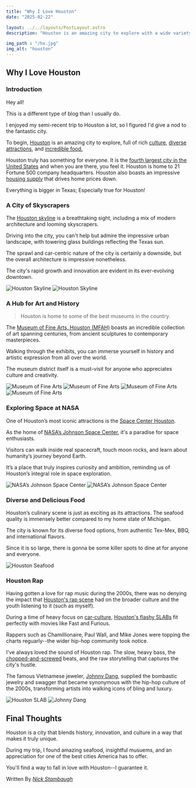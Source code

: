 ```yaml
---
title: "Why I Love Houston"
date: "2025-02-22"

layout: ../../layouts/PostLayout.astro
description: "Houston is an amazing city to explore with a wide variety of interesting activities, culture, and food."

img_path : "/hx.jpg"
img_alt: "houston"
---
```


## Why I Love Houston

### Introduction

Hey all! 

This is a different type of blog than I usually do. 

I enjoyed my semi-recent trip to Houston a lot, so I figured I'd give a nod to the fantastic city.

To begin, [Houston](https://en.wikipedia.org/wiki/Houston) is an amazing city to explore, full of rich [culture](https://en.wikipedia.org/wiki/Houston#Culture), [diverse attractions](https://www.tripadvisor.com/Attractions-g56003-Activities-Houston_Texas.html), and [incredible food.](https://www.google.com/search?q=houston+food) 

Houston truly has something for everyone. It is the [fourth largest city in the United States](https://www.britannica.com/topic/Whats-the-largest-US-city-by-population) and when you are there, you feel it. Houston is home to 21 Fortune 500 company headquarters. Houston also boasts an impressive [housing supply](https://fred.stlouisfed.org/series/ACTLISCOU26420) that drives home prices down.

Everything is bigger in Texas; Especially true for Houston!

### A City of Skyscrapers

The [Houston skyline](https://www.gettyimages.com/photos/houston-skyline) is a breathtaking sight, including a mix of modern architecture and looming skyscrapers. 

Driving into the city, you can't help but admire the impressive urban landscape, with towering glass buildings reflecting the Texas sun. 

The sprawl and car-centric nature of the city is certainly a downside, but the overall architecture is impressive nonetheless.

The city's rapid growth and innovation are evident in its ever-evolving downtown.

![Houston Skyline](../photo/_houston1.jpg "Houston Skyline")
![Houston Skyline](../photo/_houston6.jpg "Houston Skyline")

### A Hub for Art and History

> Houston is home to some of the best museums in the country. 

The [Museum of Fine Arts, Houston (MFAH)](https://www.mfah.org/) boasts an incredible collection of art spanning centuries, from ancient sculptures to contemporary masterpieces. 

Walking through the exhibits, you can immerse yourself in history and artistic expression from all over the world. 

The museum district itself is a must-visit for anyone who appreciates culture and creativity.

![Museum of Fine Arts](../photo/_houston3.jpg "Museum of Fine Arts")
![Museum of Fine Arts](../photo/_houston4.jpg "Museum of Fine Arts")
![Museum of Fine Arts](../photo/_houston7.jpg "Museum of Fine Arts")
![Museum of Fine Arts](../photo/_houston8.jpg "Museum of Fine Arts")

### Exploring Space at NASA

One of Houston’s most iconic attractions is the [Space Center Houston](https://spacecenter.org/). 

As the home of [NASA’s Johnson Space Center](https://www.nasa.gov/johnson/), it's a paradise for space enthusiasts. 

Visitors can walk inside real spacecraft, touch moon rocks, and learn about humanity’s journey beyond Earth. 

It’s a place that truly inspires curiosity and ambition, reminding us of Houston’s integral role in space exploration.

![NASA’s Johnson Space Center](../photo/_houston5.jpg "NASA’s Johnson Space Center")
![NASA’s Johnson Space Center](../photo/_houston9.jpg "NASA’s Johnson Space Center")

### Diverse and Delicious Food

Houston’s culinary scene is just as exciting as its attractions. The seafood quality is immensely better compared to my home state of Michigan.  

The city is known for its diverse food options, from authentic Tex-Mex, BBQ, and international flavors.

Since it is so large, there is gonna be some killer spots to dine at for anyone and everyone.

![Houston Seafood](../photo/_houston2.jpg "Houston Seafood")

### Houston Rap

Having gotten a love for rap music during the 2000s, there was no denying the impact that [Houston's rap scene](https://yesterdaysamerica.com/hip-hop-in-h-town/) had on the broader culture and the youth listening to it (such as myself). 

During a time of heavy focus on [car-culture](https://www.reddit.com/r/cars/comments/9s61k8/what_was_late_90s_early_2000s_car_culture_really/), [Houston's flashy SLABs](https://www.chron.com/culture/article/swangas-slab-houston-definition-19420593.php) fit perfectly with movies like Fast and Furious. 

Rappers such as Chamillionaire, Paul Wall, and Mike Jones were topping the charts reguarly--the wider hip-hop community took notice.

I've always loved the sound of Houston rap. The slow, heavy bass, the [chopped-and-screwed](https://en.wikipedia.org/wiki/Chopped_and_screwed) beats, and the raw storytelling that captures the city's hustle.

The famous Vietnamese jeweler, [Johnny Dang](https://en.wikipedia.org/wiki/Johnny_Dang), supplied the bombastic jewelry and swagger that became synonymous with the hip-hop culture of the 2000s, transforming artists into walking icons of bling and luxury.

![Houston SLAB](../photo/_slab.jpg "Houston SLAB")
![Johnny Dang](../photo/_dang.jpg "Johnny Dang")

## Final Thoughts

Houston is a city that blends history, innovation, and culture in a way that makes it truly unique.

During my trip, I found amazing seafood, insightful musuems, and an appreciation for one of the best cities America has to offer.

You'll find a way to fall in love with Houston--I guarantee it.

Written By [_Nick Stambaugh_](https://www.linkedin.com/in/nick-s-694241139/)